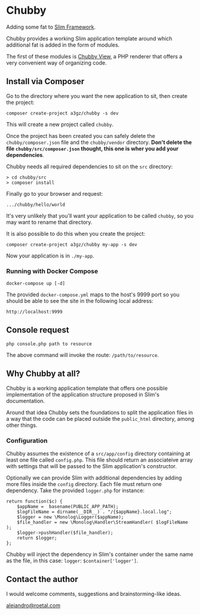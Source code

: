 # Chubby
Adding some fat to [Slim Framework](https://github.com/slimphp/Slim).

Chubby provides a working Slim application template around which additional fat is added in the form of modules. 

The first of these modules is [Chubby View](https://github.com/a3gz/chubby-view), a PHP renderer that offers a very convenient way of organizing code. 

## Install via Composer 

Go to the directory where you want the new application to sit, then create the project: 

    composer create-project a3gz/chubby -s dev

This will create a new project called `chubby`.

Once the project has been created you can safely delete the `chubby/composer.json` file and the `chubby/vendor` directory. **Don't delete the file `chubby/src/composer.json` thought, this one is wher you add your dependencies**.

Chubby needs all required dependencies to sit on the `src` directory:

    > cd chubby/src
    > composer install

Finally go to your browser and request: 

    .../chubby/hello/world


It's very unlikely that you'll want your application to be called `chubby`, so you may want to rename that directory. 

It is also possible to do this when you create the project: 

    composer create-project a3gz/chubby my-app -s dev

Now your application is in `./my-app`.

### Running with Docker Compose

    docker-compose up [-d]

The provided `docker-compose.yml` maps to the host's 9999 port so you should be able to see the site in the following local address:

    http://localhost:9999

## Console request

    php console.php path to resource

The above command will invoke the route: `/path/to/resource`.

## Why Chubby at all?

Chubby is a working application template that offers one possible implementation of the application structure proposed in Slim's documentation. 

Around that idea Chubby sets the foundations to split the application files in a way that the code can be placed outside the `public_html` directory, among other things. 

### Configuration

Chubby assumes the existence of a `src/app/config` directory containing at least one file called `config.php`. This file should return an associateive array with settings that will be passed to the Slim application's constructor. 

Optionally we can provide Slim with additional dependencies by adding more files inside the `config` directory. Each file must return one dependency. Take the provided `logger.php` for instance: 

    return function($c) {
        $appName =  basename(PUBLIC_APP_PATH);
        $logFileName = dirname(__DIR__) . "/{$appName}.local.log"; 
        $logger = new \Monolog\Logger($appName);
        $file_handler = new \Monolog\Handler\StreamHandler( $logFileName );
        $logger->pushHandler($file_handler);
        return $logger;   
    };

Chubby will inject the dependency in Slim's container under the same name as the file, in this case: `logger`: `$container['logger']`.

## Contact the author

I would welcome comments, suggestions and brainstorming-like ideas.

[alejandro@roetal.com](mailto:alejandro@roetal.com)
